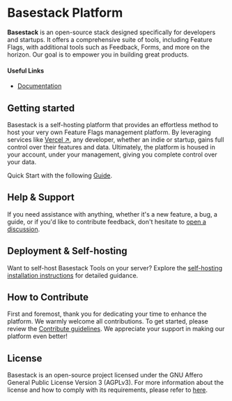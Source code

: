 # Basestack Platform

**Basestack** is an open-source stack designed specifically for developers and startups. It offers a comprehensive suite of tools, including Feature Flags, with additional tools such as Feedback, Forms, and more on the horizon. Our goal is to empower you in building great products.

#### Useful Links

- [Documentation](https://docs.basestack.co)

## Getting started

Basestack is a self-hosting platform that provides an effortless method to host your very own Feature Flags management platform. By leveraging services like [Vercel ↗](https://vercel.com/), any developer, whether an indie or startup, gains full control over their features and data. Ultimately, the platform is housed in your account, under your management, giving you complete control over your data.

Quick Start with the following [Guide](https://docs.basestack.co/feature-flags#quick-start).

## Help & Support

If you need assistance with anything, whether it's a new feature, a bug, a guide, or if you'd like to contribute feedback, don't hesitate to [open a discussion](https://github.com/Storytics/monolock/discussions).

## Deployment & Self-hosting

Want to self-host Basestack Tools on your server? Explore the [self-hosting installation instructions](http://localhost:3001/feature-flags/deployment) for detailed guidance.

## How to Contribute

First and foremost, thank you for dedicating your time to enhance the platform. We warmly welcome all contributions. To get started, please review the [Contribute guidelines](https://docs.basestack.co/contributing). We appreciate your support in making our platform even better!

## License

Basestack is an open-source project licensed under the GNU Affero General Public License Version 3 (AGPLv3). For more information about the license and how to comply with its requirements, please refer to [here](https://docs.basestack.co/license).
